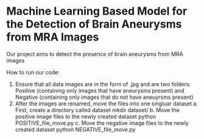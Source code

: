 # Machine Learning Based Model for the Detection of Brain Aneurysms from MRA Images

Our project aims to detect the presence of brain aneurysms from MRA images

How to run our code:

1. Ensure that all data images are in the form of .jpg and are two folders: Positive (containing only images that have aneurysms present) and Negative (containing only images that do not have aneuyrsms present)
2. After the images are renamed, move the files into one singluar dataset
      a. First, create a directory called dataset
                mkdir dataset/
      b. Move the positive image files to the newly created dataset
                python POSITIVE_file_move.py
      c. Move the negative image files to the newly created dataset
                python NEGATIVE_file_move.py
